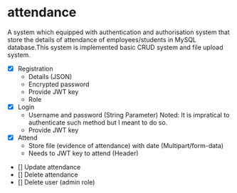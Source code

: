 # attendance

A system which equipped with authentication and authorisation system that store the details of attendance of employees/students in MySQL database.This system is implemented basic CRUD system and file upload system.

- [x] Registration
  - Details (JSON)
  - Encrypted password
  - Provide JWT key
  - Role 
- [x] Login
  - Username and password (String Parameter) Noted: It is impratical to authenticate such method but I meant to do so.
  - Provide JWT key
- [x] Attend
  - Store file (evidence of attendance) with date (Multipart/form-data)
  - Needs to JWT key to attend (Header)
- []  Update attendance
- []  Delete attendance
- []  Delete user (admin role)
